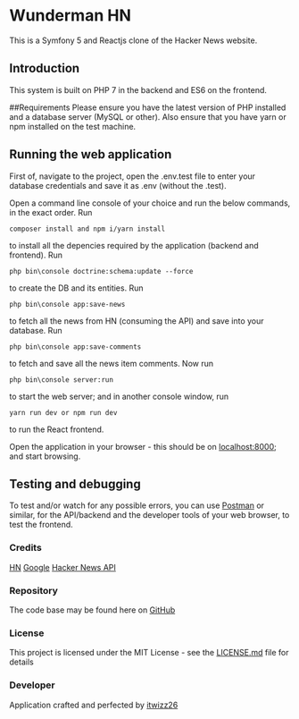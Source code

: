 # Wunderman HN

This is a Symfony 5 and Reactjs clone of the Hacker News website.

## Introduction

This system is built on PHP 7 in the backend and ES6 on the frontend.

##Requirements
Please ensure you have the latest version of PHP installed and a database server (MySQL or other).
Also ensure that you have yarn or npm installed on the test machine.

## Running the web application

First of, navigate to the project, open the .env.test file to enter your database credentials and save it as 
.env (without the .test).

Open a command line console of your choice and run the below commands, in the exact order.
Run
```
composer install and npm i/yarn install
```
to install all the depencies required by the application (backend and frontend).
Run
```
php bin\console doctrine:schema:update --force
```
to create the DB and its entities.
Run 
```
php bin\console app:save-news
```
to fetch all the news from HN (consuming the API) and save into your database.
Run 
```
php bin\console app:save-comments
```
to fetch and save all the news item comments.
Now run 
```
php bin\console server:run
```
to start the web server; and in another console window, run 
```
yarn run dev or npm run dev
```
to run the React frontend.

Open the application in your browser - this should be on [localhost:8000](http://localhost:8000); and start browsing.

## Testing and debugging

To test and/or watch for any possible errors, you can use [Postman](https://go.pstmn.io/github) or similar, for the API/backend and the developer tools of your web browser, to test the frontend.

### Credits

[HN](https://news.ycombinator.com/newcomments)
[Google](http://www.google.com)
[Hacker News API](https://github.com/HackerNews/API)

### Repository

The code base may be found here on [GitHub](https://github.com/itwizz26/wunderman)

### License

This project is licensed under the MIT License - see the [LICENSE.md](LICENSE.md) file for details

### Developer

Application crafted and perfected by [itwizz26](https://github.com/itwizz26)
